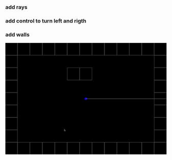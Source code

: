 ### add rays
### add control to turn left and rigth
### add walls





![how it looks like on this stage](https://github.com/ZackPashkin/3d-game-with-neural-network/blob/main/part_3/game_part3.gif?raw=true)